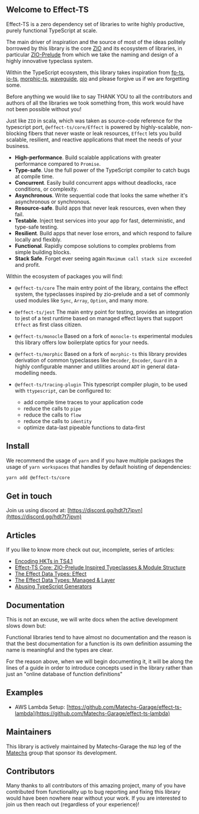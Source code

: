## Welcome to Effect-TS

Effect-TS is a zero dependency set of libraries to write highly productive, purely functional TypeScript at scale.

The main driver of inspiration and the source of most of the ideas politely borrowed by this library is the core [ZIO](https://github.com/zio/zio) and its ecosystem of libraries, in particular [ZIO-Prelude](https://github.com/zio/zio-prelude) from which we take the naming and design of a highly innovative typeclass system.

Within the TypeScript ecosystem, this library takes inspiration from [fp-ts](https://github.com/gcanti/fp-ts), [io-ts](https://github.com/gcanti/fp-ts), [morphic-ts](https://github.com/sledorze/morphic-ts), [waveguide](https://github.com/rzeigler/waveguide), [qio](https://github.com/tusharmath/qio) and please forgive us if we are forgetting some.

Before anything we would like to say THANK YOU to all the contributors and authors of all the libraries we took something from, this work would have not been possible without you!

Just like `ZIO` in scala, which was taken as source-code reference for the typescript port, `@effect-ts/core/Effect` is powered by highly-scalable, non-blocking fibers that never waste or leak resources, `Effect` lets you build scalable, resilient, and reactive applications that meet the needs of your business.

- **High-performance**. Build scalable applications with greater performance compared to `Promise`.
- **Type-safe**. Use the full power of the TypeScript compiler to catch bugs at compile time.
- **Concurrent**. Easily build concurrent apps without deadlocks, race conditions, or complexity.
- **Asynchronous**. Write sequential code that looks the same whether it's asynchronous or synchronous.
- **Resource-safe**. Build apps that never leak resources, even when they fail.
- **Testable**. Inject test services into your app for fast, deterministic, and type-safe testing.
- **Resilient**. Build apps that never lose errors, and which respond to failure locally and flexibly.
- **Functional**. Rapidly compose solutions to complex problems from simple building blocks.
- **Stack Safe**. Forget ever seeing again `Maximum call stack size exceeded` and profit.

Within the ecosystem of packages you will find:

- `@effect-ts/core` The main entry point of the library, contains the effect system, the typeclasses inspired by zio-prelude and a set of commonly used modules like `Sync`, `Array`, `Option`, and many more.

- `@effect-ts/jest` The main entry point for testing, provides an integration to jest of a test runtime based on managed effect layers that support `Effect` as first class citizen.

- `@effect-ts/monocle` Based on a fork of `monocle-ts` experimental modules this library offers low boilerplate optics for your needs.

- `@effect-ts/morphic` Based on a fork of `morphic-ts` this library provides derivation of common typeclasses like `Decoder`, `Encoder`, `Guard` in a highly configurable manner and utilities around `ADT` in general data-modelling needs.

- `@effect-ts/tracing-plugin` This typescript compiler plugin, to be used with `ttypescript`, can be configured to:
  - add compile time traces to your application code
  - reduce the calls to `pipe`
  - reduce the calls to `flow`
  - reduce the calls to `identity`
  - optimize data-last pipeable functions to data-first

## Install

We recommend the usage of `yarn` and if you have multiple packages the usage of `yarn workspaces` that handles by default hoisting of dependencies:

```sh
yarn add @effect-ts/core
```

## Get in touch

Join us using discord at: [https://discord.gg/hdt7t7jpvn](https://discord.gg/hdt7t7jpvn)

## Articles

If you like to know more check out our, incomplete, series of articles:

- [Encoding HKTs in TS4.1](https://dev.to/matechs/encoding-hkts-in-ts4-1-1fn2)
- [Effect-TS Core: ZIO-Prelude Inspired Typeclasses & Module Structure](https://dev.to/matechs/effect-ts-core-zio-prelude-inspired-typeclasses-module-structure-50g6)
- [The Effect Data Types: Effect](https://dev.to/matechs/the-effect-data-types-effect-1e3f)
- [The Effect Data Types: Managed & Layer](https://dev.to/matechs/the-effect-data-types-managed-layer-4722)
- [Abusing TypeScript Generators](https://dev.to/matechs/abusing-typescript-generators-4m5h)

## Documentation

This is not an excuse, we will write docs when the active development slows down but:

Functional libraries tend to have almost no documentation and the reason is that the best documentation for a function is its own definition assuming the name is meaningful and the types are clear.

For the reason above, when we will begin documenting it, it will be along the lines of a guide in order to introduce concepts used in the library rather than just an "online database of function definitions"

## Examples

- AWS Lambda Setup: [https://github.com/Matechs-Garage/effect-ts-lambda](https://github.com/Matechs-Garage/effect-ts-lambda)

## Maintainers

This library is actively maintained by Matechs-Garage the `R&D` leg of the [Matechs](https://www.matechs.com/) group that sponsor its development.

## Contributors

Many thanks to all contributors of this amazing project, many of you have contributed from functionality up to bug reporting and fixing this library would have been nowhere near without your work. If you are interested to join us then reach out (regardless of your experience)!
